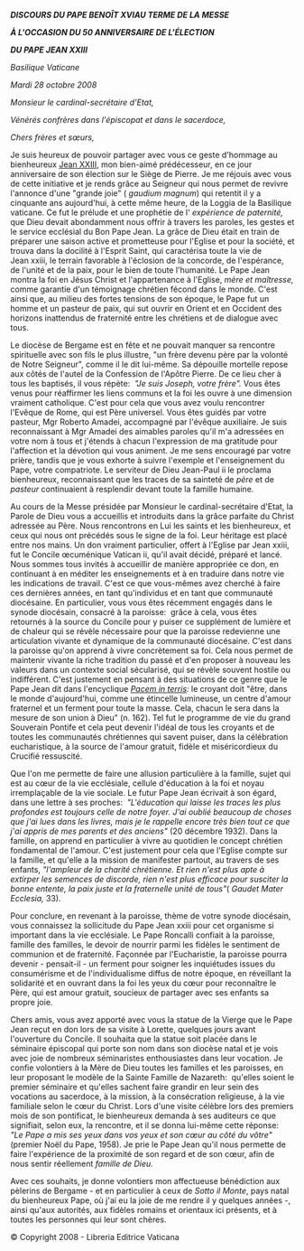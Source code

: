 ***DISCOURS DU PAPE BENOÎT XVI******AU TERME DE LA MESSE***

***À L'OCCASION DU 50 ANNIVERSAIRE DE L’ÉLECTION***

***DU PAPE JEAN XXIII***

*Basilique Vaticane*

*Mardi 28 octobre 2008*

*Monsieur le cardinal-secrétaire d'Etat,*

*Vénérés confrères dans l'épiscopat et dans le sacerdoce,*

*Chers frères et sœurs,*

Je suis heureux de pouvoir partager avec vous ce geste d'hommage au bienheureux [Jean XXIII](/content/john-xxiii/fr.html), mon bien-aimé prédécesseur, en ce jour anniversaire de son élection sur le Siège de Pierre. Je me réjouis avec vous de cette initiative et je rends grâce au Seigneur qui nous permet de revivre l'annonce d'une "grande joie" ( *gaudium magnum*) qui retentit il y a cinquante ans aujourd'hui, à cette même heure, de la Loggia de la Basilique vaticane. Ce fut le prélude et une prophétie de l' *expérience de paternité,* que Dieu devait abondamment nous offrir à travers les paroles, les gestes et le service ecclésial du Bon Pape Jean. La grâce de Dieu était en train de préparer une saison active et prometteuse pour l'Eglise et pour la société, et trouva dans la docilité à l'Esprit Saint, qui caractérisa toute la vie de Jean xxiii, le terrain favorable à l'éclosion de la concorde, de l'espérance, de l'unité et de la paix, pour le bien de toute l'humanité. Le Pape Jean montra la foi en Jésus Christ et l'appartenance à l'Eglise, *mère et maîtresse,* comme garantie d'un témoignage chrétien fécond dans le monde. C'est ainsi que, au milieu des fortes tensions de son époque, le Pape fut un homme et un pasteur de paix, qui sut ouvrir en Orient et en Occident des horizons inattendus de fraternité entre les chrétiens et de dialogue avec tous.

Le diocèse de Bergame est en fête et ne pouvait manquer sa rencontre spirituelle avec son fils le plus illustre, "un frère devenu père par la volonté de Notre Seigneur", comme il le dit lui-même. Sa dépouille mortelle repose aux côtés de l'autel de la Confession de l'Apôtre Pierre. De ce lieu cher à tous les baptisés, il vous répète:  *"Je suis Joseph, votre frère".* Vous êtes venus pour réaffirmer les liens communs et la foi les ouvre à une dimension vraiment catholique. C'est pour cela que vous avez voulu rencontrer l'Evêque de Rome, qui est Père universel. Vous êtes guidés par votre pasteur, Mgr Roberto Amadei, accompagné par l'évêque auxiliaire. Je suis reconnaissant à Mgr Amadei des aimables paroles qu'il m'a adressées en votre nom à tous et j'étends à chacun l'expression de ma gratitude pour l'affection et la dévotion qui vous animent. Je me sens encouragé par votre prière, tandis que je vous exhorte à suivre l'exemple et l'enseignement du Pape, votre compatriote. Le serviteur de Dieu Jean-Paul ii le proclama bienheureux, reconnaissant que les traces de sa sainteté de *père* et de *pasteur* continuaient à resplendir devant toute la famille humaine.

Au cours de la Messe présidée par Monsieur le cardinal-secrétaire d'Etat, la Parole de Dieu vous a accueillis et introduits dans la grâce parfaite du Christ adressée au Père. Nous rencontrons en Lui les saints et les bienheureux, et ceux qui nous ont précédés sous le signe de la foi. Leur héritage est placé entre nos mains. Un don vraiment particulier, offert à l'Eglise par Jean xxiii, fut le Concile œcuménique Vatican ii, qu'il avait décidé, préparé et lancé. Nous sommes tous invités à accueillir de manière appropriée ce don, en continuant à en méditer les enseignements et à en traduire dans notre vie les indications de travail. C'est ce que vous-mêmes avez cherché à faire ces dernières années, en tant qu'individus et en tant que communauté diocésaine. En particulier, vous vous êtes récemment engagés dans le synode diocésain, consacré à la paroisse:  grâce à cela, vous êtes retournés à la source du Concile pour y puiser ce supplément de lumière et de chaleur qui se révèle nécessaire pour que la paroisse redevienne une articulation vivante et dynamique de la communauté diocésaine. C'est dans la paroisse qu'on apprend à vivre concrètement sa foi. Cela nous permet de maintenir vivante la riche tradition du passé et d'en proposer à nouveau les valeurs dans un contexte social sécularisé, qui se révèle souvent hostile ou indifférent. C'est justement en pensant à des situations de ce genre que le Pape Jean dit dans l'encyclique *[Pacem in terris](/content/john-xxiii/fr/encyclicals/documents/hf_j-xxiii_enc_11041963_pacem.html):* le croyant doit "être, dans le monde d'aujourd'hui, comme une étincelle lumineuse, un centre d'amour fraternel et un ferment pour toute la masse. Cela, chacun le sera dans la mesure de son union à Dieu" (n. 162). Tel fut le programme de vie du grand Souverain Pontife et cela peut devenir l'idéal de tous les croyants et de toutes les communautés chrétiennes qui savent puiser, dans la célébration eucharistique, à la source de l'amour gratuit, fidèle et miséricordieux du Crucifié ressuscité.

Que l'on me permette de faire une allusion particulière à la famille, sujet qui est au cœur de la vie ecclésiale, cellule d'éducation à la foi et noyau irremplaçable de la vie sociale. Le futur Pape Jean écrivait à son égard, dans une lettre à ses proches:  *"L'éducation qui laisse les traces les plus profondes est toujours celle de notre foyer. J'ai oublié beaucoup de choses que j'ai lues dans les livres, mais je le rappelle encore très bien tout ce que j'ai appris de mes parents et des anciens"* (20 décembre 1932). Dans la famille, on apprend en particulier à vivre au quotidien le concept chrétien fondamental de l'amour. C'est justement pour cela que l'Eglise compte sur la famille, et qu'elle a la mission de manifester partout, au travers de ses enfants, *"l'ampleur de la charité chrétienne. Et rien n'est plus apte à extirper les semences de discorde, rien n'est plus efficace pour susciter la bonne entente, la paix juste et la fraternelle unité de tous"*( *Gaudet Mater Ecclesia,* 33).

Pour conclure, en revenant à la paroisse, thème de votre synode diocésain, vous connaissez la sollicitude du Pape Jean xxiii pour cet organisme si important dans la vie ecclésiale. Le Pape Roncalli confiait à la paroisse, famille des familles, le devoir de nourrir parmi les fidèles le sentiment de communion et de fraternité. Façonnée par l'Eucharistie, la paroisse pourra devenir - pensait-il - un ferment pour soigner les inquiétudes issues du consumérisme et de l'individualisme diffus de notre époque, en réveillant la solidarité et en ouvrant dans la foi les yeux du cœur pour reconnaître le Père, qui est amour gratuit, soucieux de partager avec ses enfants sa propre joie.

Chers amis, vous avez apporté avec vous la statue de la Vierge que le Pape Jean reçut en don lors de sa visite à Lorette, quelques jours avant l'ouverture du Concile. Il souhaita que la statue soit placée dans le séminaire épiscopal qui porte son nom dans son diocèse natal et je vois avec joie de nombreux séminaristes enthousiastes dans leur vocation. Je confie volontiers à la Mère de Dieu toutes les familles et les paroisses, en leur proposant le modèle de la Sainte Famille de Nazareth:  qu'elles soient le premier séminaire et qu'elles sachent faire grandir en leur sein des vocations au sacerdoce, à la mission, à la consécration religieuse, à la vie familiale selon le cœur du Christ. Lors d'une visite célèbre lors des premiers mois de son pontificat, le bienheureux demanda à ses auditeurs ce que signifiait, selon eux, la rencontre, et il se donna lui-même cette réponse:  *"Le Pape a mis ses yeux dans vos yeux et son cœur au côté du vôtre"* (premier Noël du Pape, 1958). Je prie le Pape Jean qu'il nous permette de faire l'expérience de la proximité de son regard et de son cœur, afin de nous sentir réellement *famille de Dieu.*

Avec ces souhaits, je donne volontiers mon affectueuse bénédiction aux pèlerins de Bergame - et en particulier à ceux de *Sotto il Monte*, pays natal du bienheureux Pape, où j'ai eu la joie de me rendre il y quelques années -, ainsi qu'aux autorités, aux fidèles romains et orientaux ici présents, et à toutes les personnes qui leur sont chères.

© Copyright 2008 - Libreria Editrice Vaticana